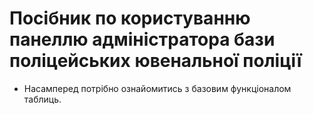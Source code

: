 # Посібник по користуванню панеллю адміністратора бази поліцейських ювенальної поліції
* Насамперед потрібно ознайомитись з базовим функціоналом таблиць.
